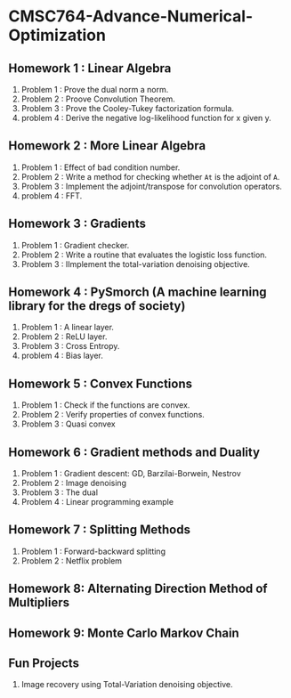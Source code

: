 # CMSC764-Advance-Numerical-Optimization

## Homework 1 : Linear Algebra
1) Problem 1 : Prove the dual norm a norm.
2) Problem 2 : Proove Convolution Theorem.
3) Problem 3 : Prove the Cooley-Tukey factorization formula.
4) problem 4 : Derive the negative log-likelihood function for x given y. 
## Homework 2 : More Linear Algebra
1) Problem 1 : Effect of bad condition number.
2) Problem 2 : Write a method for checking whether `At` is the adjoint of `A`.
3) Problem 3 : Implement the adjoint/transpose for convolution operators.
4) problem 4 : FFT. 
## Homework 3 : Gradients
1) Problem 1 : Gradient checker.
2) Problem 2 : Write a routine that evaluates the logistic loss function.
3) Problem 3 : IImplement the total-variation denoising objective.
## Homework 4 : PySmorch (A machine learning library for the dregs of society)
1) Problem 1 : A linear layer.
2) Problem 2 : ReLU layer.
3) Problem 3 : Cross Entropy.
4) problem 4 : Bias layer.
## Homework 5 : Convex Functions  
1) Problem 1 : Check if the functions are convex.
2) Problem 2 : Verify properties of convex functions.
3) Problem 3 : Quasi convex
## Homework 6 : Gradient methods and Duality
1) Problem 1 : Gradient descent: GD, Barzilai-Borwein, Nestrov
2) Problem 2 : Image denoising
3) Problem 3 : The dual
4) Problem 4 : Linear programming example
## Homework 7 : Splitting Methods 
1) Problem 1 : Forward-backward splitting
2) Problem 2 : Netflix problem
## Homework 8: Alternating Direction Method of Multipliers
## Homework 9: Monte Carlo Markov Chain

## Fun Projects
1) Image recovery using Total-Variation denoising objective.
